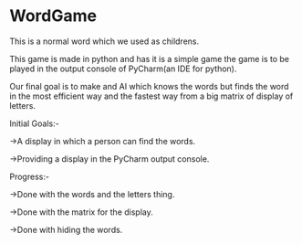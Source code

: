 # WordGame

This is a normal word which we used as childrens.

This game is made in python and has it is a simple game the game is to be played in the output console of PyCharm(an IDE for python).

Our final goal is to make and AI which knows the words but finds the word in the most efficient way and the fastest way from a big matrix of display of letters.


Initial Goals:- 

->A display in which a person can find the words.

->Providing a display in the PyCharm output console.




Progress:-

->Done with the words and the letters thing.

->Done with the matrix for the display.

->Done with hiding the words.
